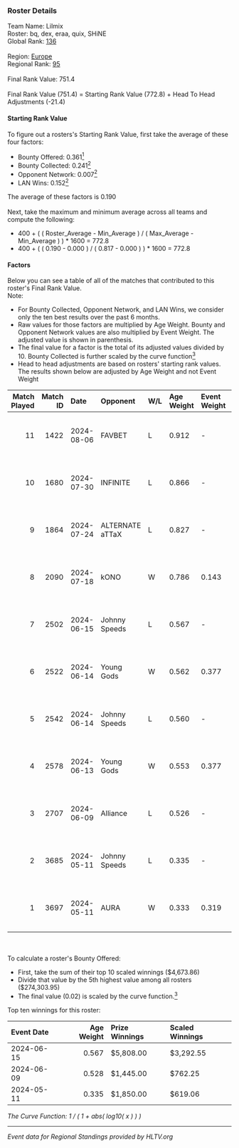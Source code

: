 ### Roster Details<br />
Team Name: Lilmix<br />
Roster: bq, dex, eraa, quix, SHiNE<br />
Global Rank: [136](../../standings_global_2024_09_18.md)<br />
<br />
Region: [Europe]( ../../standings_europe_2024_09_18.md)<br />
Regional Rank: [95]( ../../standings_europe_2024_09_18.md)<br />
<br />
Final Rank Value:  751.4<br />
<br />
Final Rank Value (751.4) = Starting Rank Value (772.8) + Head To Head Adjustments (-21.4)<br />

#### Starting Rank Value<br />
To figure out a rosters's Starting Rank Value, first take the average of these four factors:<br />
- Bounty Offered: 0.361[<sup>1</sup>](#table2)
- Bounty Collected: 0.241[<sup>2</sup>](#table1)
- Opponent Network: 0.007[<sup>2</sup>](#table1)
- LAN Wins: 0.152[<sup>2</sup>](#table1)

The average of these factors is 0.190<br />
<br />
Next, take the maximum and minimum average across all teams and compute the following:<br />
- 400 + ( ( Roster_Average - Min_Average ) / ( Max_Average - Min_Average ) ) * 1600 = 772.8
- 400 + ( ( 0.190 - 0.000 ) / ( 0.817 - 0.000 ) ) * 1600 = 772.8


#### Factors<br />
Below you can see a table of all of the matches that contributed to this roster's Final Rank Value.<br />
Note:<br />

- For Bounty Collected, Opponent Network, and LAN Wins, we consider only the ten best results over the past 6 months.
- Raw values for those factors are multiplied by Age Weight. Bounty and Opponent Network values are also multiplied by Event Weight. The adjusted value is shown in parenthesis.
- The final value for a factor is the total of its adjusted values divided by 10. Bounty Collected is further scaled by the curve function[<sup>3</sup>](#curveFunction)
- Head to head adjustments are based on rosters' starting rank values. The results shown below are adjusted by Age Weight and not Event Weight
<span id="table1"></span><br />


| Match Played | Match ID | Date       | Opponent        | W/L | Age Weight | Event Weight | Bounty Collected | Opponent Network | LAN Wins  | H2H Adj. | Roster                      |
| -: | -: | :- | :- | :- | :- | :- | :- | :- | :- | -: | :- |
|           11 |     1422 | 2024-08-06 | FAVBET          | L   | 0.912      | -            | -                | -                | -         |   -10.86 | bq, dex, eraa, quix, SHiNE  |
|           10 |     1680 | 2024-07-30 | INFINITE        | L   | 0.866      | -            | -                | -                | -         |   -20.25 | bq, dex, L00m1, quix, SHiNE |
|            9 |     1864 | 2024-07-24 | ALTERNATE aTTaX | L   | 0.827      | -            | -                | -                | -         |    -8.42 | bq, dex, L00m1, quix, SHiNE |
|            8 |     2090 | 2024-07-18 | kONO            | W   | 0.786      | 0.143        | 0.030 (0.003)    | 0.553 (0.062)    | 0 (0.000) |    13.93 | bq, dex, L00m1, quix, SHiNE |
|            7 |     2502 | 2024-06-15 | Johnny Speeds   | L   | 0.567      | -            | -                | -                | -         |    -2.33 | bq, dex, poiii, quix, zyyx  |
|            6 |     2522 | 2024-06-14 | Young Gods      | W   | 0.562      | 0.377        | 0.006 (0.001)    | 0.021 (0.004)    | 1 (0.562) |     6.41 | bq, dex, poiii, quix, zyyx  |
|            5 |     2542 | 2024-06-14 | Johnny Speeds   | L   | 0.560      | -            | -                | -                | -         |    -2.28 | bq, dex, poiii, quix, zyyx  |
|            4 |     2578 | 2024-06-13 | Young Gods      | W   | 0.553      | 0.377        | 0.006 (0.001)    | 0.021 (0.004)    | 1 (0.553) |     6.43 | bq, dex, poiii, quix, zyyx  |
|            3 |     2707 | 2024-06-09 | Alliance        | L   | 0.526      | -            | -                | -                | -         |    -7.06 | bq, dex, poiii, quix, zyyx  |
|            2 |     3685 | 2024-05-11 | Johnny Speeds   | L   | 0.335      | -            | -                | -                | -         |    -1.31 | bq, dex, poiii, quix, zyyx  |
|            1 |     3697 | 2024-05-11 | AURA            | W   | 0.333      | 0.319        | 0.013 (0.001)    | 0.034 (0.004)    | 1 (0.333) |     4.32 | bq, dex, poiii, quix, zyyx  |

<br />
<span id="table2"></span><br />
To calculate a roster's Bounty Offered:<br />

- First, take the sum of their top 10 scaled winnings ($4,673.86)
- Divide that value by the 5th highest value among all rosters ($274,303.95)
- The final value (0.02) is scaled by the curve function.[<sup>3</sup>](#curveFunction)

Top ten winnings for this roster:<br />

| Event Date | Age Weight | Prize Winnings | Scaled Winnings |
| :- | -: | :- | :- |
| 2024-06-15 |      0.567 | $5,808.00      | $3,292.55       |
| 2024-06-09 |      0.528 | $1,445.00      | $762.25         |
| 2024-05-11 |      0.335 | $1,850.00      | $619.06         |


<span id="curveFunction"></span>_The Curve Function: 1 / ( 1 + abs( log10( x ) ) )_<br />

---
_Event data for Regional Standings provided by HLTV.org_<br />
